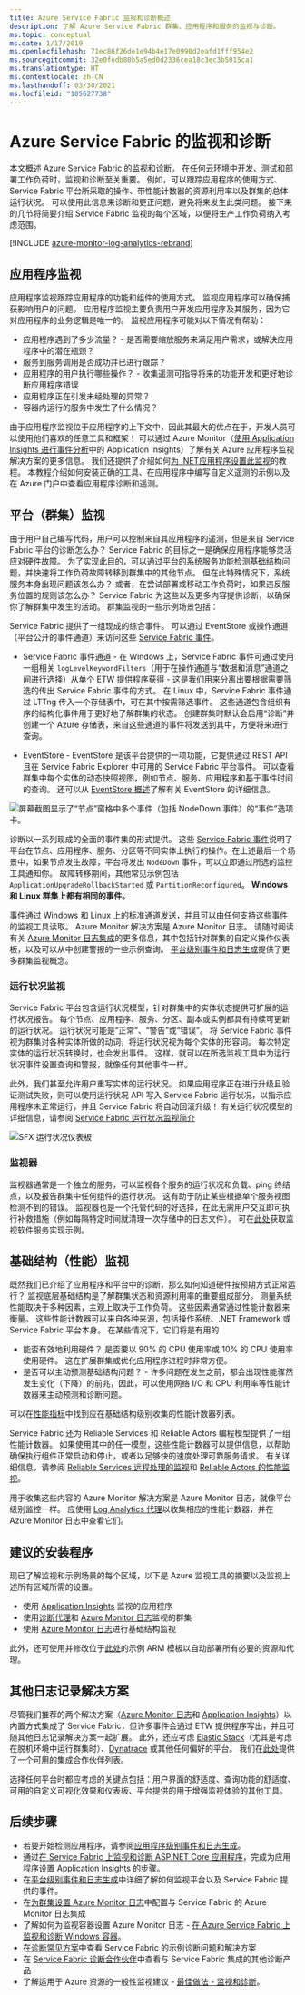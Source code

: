 ```yaml
---
title: Azure Service Fabric 监视和诊断概述
description: 了解 Azure Service Fabric 群集、应用程序和服务的监视与诊断。
ms.topic: conceptual
ms.date: 1/17/2019
ms.openlocfilehash: 71ec86f26de1e94b4e17e0990d2eafd1fff954e2
ms.sourcegitcommit: 32e0fedb80b5a5ed0d2336cea18c3ec3b5015ca1
ms.translationtype: HT
ms.contentlocale: zh-CN
ms.lasthandoff: 03/30/2021
ms.locfileid: "105627738"
---
```

# <a name="monitoring-and-diagnostics-for-azure-service-fabric"></a>Azure Service Fabric 的监视和诊断

本文概述 Azure Service Fabric 的监视和诊断。 在任何云环境中开发、测试和部署工作负荷时，监视和诊断至关重要。 例如，可以跟踪应用程序的使用方式、Service Fabric 平台所采取的操作、带性能计数器的资源利用率以及群集的总体运行状况。 可以使用此信息来诊断和更正问题，避免将来发生此类问题。 接下来的几节将简要介绍 Service Fabric 监视的每个区域，以便将生产工作负荷纳入考虑范围。 

[!INCLUDE [azure-monitor-log-analytics-rebrand](../../includes/azure-monitor-log-analytics-rebrand.md)]

## <a name="application-monitoring"></a>应用程序监视
应用程序监视跟踪应用程序的功能和组件的使用方式。 监视应用程序可以确保捕获影响用户的问题。 应用程序监视主要负责用户开发应用程序及其服务，因为它对应用程序的业务逻辑是唯一的。 监视应用程序可能对以下情况有帮助：
* 应用程序遇到了多少流量？ - 是否需要缩放服务来满足用户需求，或解决应用程序中的潜在瓶颈？
* 服务到服务调用是否成功并已进行跟踪？
* 应用程序的用户执行哪些操作？ - 收集遥测可指导将来的功能开发和更好地诊断应用程序错误
* 应用程序正在引发未经处理的异常？ 
* 容器内运行的服务中发生了什么情况？

由于应用程序监视位于应用程序的上下文中，因此其最大的优点在于，开发人员可以使用他们喜欢的任意工具和框架！ 可以通过 Azure Monitor（[使用 Application Insights 进行事件分析](service-fabric-diagnostics-event-analysis-appinsights.md)中的 Application Insights）了解有关 Azure 应用程序监视解决方案的更多信息。
我们还提供了介绍如何[为 .NET应用程序设置此监视](service-fabric-tutorial-monitoring-aspnet.md)的教程。 本教程介绍如何安装正确的工具、在应用程序中编写自定义遥测的示例以及在 Azure 门户中查看应用程序诊断和遥测。 


## <a name="platform-cluster-monitoring"></a>平台（群集）监视
由于用户自己编写代码，用户可以控制来自其应用程序的遥测，但是来自 Service Fabric 平台的诊断怎么办？ Service Fabric 的目标之一是确保应用程序能够灵活应对硬件故障。 为了实现此目的，可以通过平台的系统服务功能检测基础结构问题，并快速将工作负荷故障转移到群集中的其他节点。 但在此特殊情况下，系统服务本身出现问题该怎么办？ 或者，在尝试部署或移动工作负荷时，如果违反服务位置的规则该怎么办？ Service Fabric 为这些以及更多内容提供诊断，以确保你了解群集中发生的活动。 群集监视的一些示例场景包括：

Service Fabric 提供了一组现成的综合事件。 可以通过 EventStore 或操作通道（平台公开的事件通道）来访问这些 [Service Fabric 事件](service-fabric-diagnostics-events.md)。 

* Service Fabric 事件通道 - 在 Windows 上，Service Fabric 事件可通过使用一组相关 `logLevelKeywordFilters`（用于在操作通道与“数据和消息”通道之间进行选择）从单个 ETW 提供程序获得 - 这是我们用来分离出要根据需要筛选的传出 Service Fabric 事件的方式。 在 Linux 中，Service Fabric 事件通过 LTTng 传入一个存储表中，可在其中按需筛选事件。 这些通道包含组织有序的结构化事件用于更好地了解群集的状态。 创建群集时默认会启用“诊断”并创建一个 Azure 存储表，来自这些通道的事件将发送到其中，方便将来进行查询。 

* EventStore - EventStore 是该平台提供的一项功能，它提供通过 REST API 且在 Service Fabric Explorer 中可用的 Service Fabric 平台事件。 可以查看群集中每个实体的动态快照视图，例如节点、服务、应用程序和基于事件时间的查询。 还可以从 [EventStore 概述](service-fabric-diagnostics-eventstore.md)了解有关 EventStore 的详细信息。    

![屏幕截图显示了“节点”窗格中多个事件（包括 NodeDown 事件）的“事件”选项卡。](media/service-fabric-diagnostics-overview/eventstore.png)

诊断以一系列现成的全面的事件集的形式提供。 这些 [Service Fabric 事件](service-fabric-diagnostics-events.md)说明了平台在节点、应用程序、服务、分区等不同实体上执行的操作。在上述最后一个场景中，如果节点发生故障，平台将发出 `NodeDown` 事件，可以立即通过所选的监控工具通知你。 故障转移期间，其他常见示例包括 `ApplicationUpgradeRollbackStarted` 或 `PartitionReconfigured`。 **Windows 和 Linux 群集上都有相同的事件。**

事件通过 Windows 和 Linux 上的标准通道发送，并且可以由任何支持这些事件的监视工具读取。 Azure Monitor 解决方案是 Azure Monitor 日志。 请随时阅读有关 [Azure Monitor 日志集成](service-fabric-diagnostics-event-analysis-oms.md)的更多信息，其中包括针对群集的自定义操作仪表板，以及可以从中创建警报的一些示例查询。 [平台级别事件和日志生成](service-fabric-diagnostics-event-generation-infra.md)提供了更多群集监视概念。

### <a name="health-monitoring"></a>运行状况监视
Service Fabric 平台包含运行状况模型，针对群集中的实体状态提供可扩展的运行状况报告。 每个节点、应用程序、服务、分区、副本或实例都具有持续可更新的运行状况。 运行状况可能是“正常”、“警告”或“错误”。 将 Service Fabric 事件视为群集对各种实体所做的动词，将运行状况视为每个实体的形容词。 每次特定实体的运行状况转换时，也会发出事件。 这样，就可以在所选监视工具中为运行状况事件设置查询和警报，就像任何其他事件一样。 

此外，我们甚至允许用户重写实体的运行状况。 如果应用程序正在进行升级且验证测试失败，则可以使用运行状况 API 写入 Service Fabric 运行状况，以指示应用程序未正常运行，并且 Service Fabric 将自动回滚升级！ 有关运行状况模型的详细信息，请参阅 [Service Fabric 运行状况监视简介](service-fabric-health-introduction.md)

![SFX 运行状况仪表板](media/service-fabric-diagnostics-overview/sfx-healthstatus.png)


### <a name="watchdogs"></a>监视器
监视器通常是一个独立的服务，可以监视各个服务的运行状况和负载、ping 终结点，以及报告群集中任何组件的运行状况。 这有助于防止某些根据单个服务视图检测不到的错误。 监视器也是一个托管代码的好选择，在此无需用户交互即可执行补救措施（例如每隔特定时间就清理一次存储中的日志文件）。 可在[此处](https://github.com/Azure-Samples/service-fabric-watchdog-service)获取监视软件服务实现示例。

## <a name="infrastructure-performance-monitoring"></a>基础结构（性能）监视
既然我们已介绍了应用程序和平台中的诊断，那么如何知道硬件按预期方式正常运行？ 监视底层基础结构是了解群集状态和资源利用率的重要组成部分。 测量系统性能取决于多种因素，主观上取决于工作负荷。 这些因素通常通过性能计数器来衡量。 这些性能计数器可以来自各种来源，包括操作系统、.NET Framework 或 Service Fabric 平台本身。 在某些情况下，它们将是有用的

* 能否有效地利用硬件？ 是否要以 90% 的 CPU 使用率或 10% 的 CPU 使用率使用硬件。 这在扩展群集或优化应用程序进程时非常方便。
* 是否可以主动预测基础结构问题？ - 许多问题在发生之前，都会出现性能骤然发生变化（下降）的前兆，因此，可以使用网络 I/O 和 CPU 利用率等性能计数器来主动预测和诊断问题。

可以在[性能指标](service-fabric-diagnostics-event-generation-perf.md)中找到应在基础结构级别收集的性能计数器列表。 

Service Fabric 还为 Reliable Services 和 Reliable Actors 编程模型提供了一组性能计数器。 如果使用其中的任一模型，这些性能计数器可以提供信息，以帮助确保执行组件正常启动和停止，或者以足够快的速度处理可靠服务请求。 有关详细信息，请参阅 [Reliable Services 远程处理的监视](service-fabric-reliable-serviceremoting-diagnostics.md#performance-counters)和 [Reliable Actors 的性能监视](service-fabric-reliable-actors-diagnostics.md#performance-counters)。 

用于收集这些内容的 Azure Monitor 解决方案是 Azure Monitor 日志，就像平台级别监控一样。 应使用 [Log Analytics 代理](service-fabric-diagnostics-oms-agent.md)以收集相应的性能计数器，并在 Azure Monitor 日志中查看它们。

## <a name="recommended-setup"></a>建议的安装程序
现已了解监视和示例场景的每个区域，以下是 Azure 监视工具的摘要以及监视上述所有区域所需的设置。 

* 使用 [Application Insights](service-fabric-tutorial-monitoring-aspnet.md) 监视的应用程序
* 使用[诊断代理](service-fabric-diagnostics-event-aggregation-wad.md)和 [Azure Monitor 日志](service-fabric-diagnostics-oms-setup.md)监视的群集
* 使用 [Azure Monitor 日志](service-fabric-diagnostics-oms-agent.md)进行基础结构监视

此外，还可使用并修改位于[此处](service-fabric-diagnostics-oms-setup.md#deploy-azure-monitor-logs-with-azure-resource-manager)的示例 ARM 模板以自动部署所有必要的资源和代理。 

## <a name="other-logging-solutions"></a>其他日志记录解决方案

尽管我们推荐的两个解决方案（[Azure Monitor 日志](service-fabric-diagnostics-event-analysis-oms.md)和 [Application Insights](service-fabric-diagnostics-event-analysis-appinsights.md)）以内置方式集成了 Service Fabric，但许多事件会通过 ETW 提供程序写出，并且可随其他日志记录解决方案一起扩展。 此外，还应考虑 [Elastic Stack](https://www.elastic.co/products)（尤其是考虑在脱机环境中运行群集时）、[Dynatrace](https://www.dynatrace.com/) 或其他任何偏好的平台。 我们在[此处](service-fabric-diagnostics-partners.md)提供了一个可用的集成合作伙伴列表。

选择任何平台时都应考虑的关键点包括：用户界面的舒适度、查询功能的舒适度、可用的自定义可视化效果和仪表板、平台提供的用于增强监视体验的其他工具。 

## <a name="next-steps"></a>后续步骤

* 若要开始检测应用程序，请参阅[应用程序级别事件和日志生成](service-fabric-diagnostics-event-generation-app.md)。
* 通过[在 Service Fabric 上监视和诊断 ASP.NET Core 应用程序](service-fabric-tutorial-monitoring-aspnet.md)，完成为应用程序设置 Application Insights 的步骤。
* 在[平台级别事件和日志生成](service-fabric-diagnostics-event-generation-infra.md)中详细了解如何监视平台以及 Service Fabric 提供的事件。
* 在[为群集设置 Azure Monitor 日志](service-fabric-diagnostics-oms-setup.md)中配置与 Service Fabric 的 Azure Monitor 日志集成
* 了解如何为监视容器设置 Azure Monitor 日志 - [在 Azure Service Fabric 上监视和诊断 Windows 容器](service-fabric-tutorial-monitoring-wincontainers.md)。
* 在[诊断常见方案](service-fabric-diagnostics-common-scenarios.md)中查看 Service Fabric 的示例诊断问题和解决方案
* 在 [Service Fabric 诊断合作伙伴](service-fabric-diagnostics-partners.md)中查看与 Service Fabric 集成的其他诊断产品
* 了解适用于 Azure 资源的一般性监视建议 - [最佳做法 - 监视和诊断](/azure/architecture/best-practices/monitoring)。 
